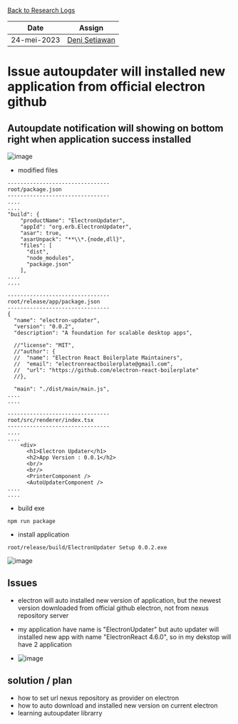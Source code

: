 [Back to Research Logs](https://github.com/denitiawan/research-electron-react-boilerplate-autoupdater/blob/main/research-logs/readme.md)

|Date|Assign|
|--|--|
|24-mei-2023|[Deni Setiawan](https://github.com/denitiawan)|
# Issue autoupdater will installed new application from official electron github

## Autoupdate notification will showing on bottom right when application success installed
![image](https://github.com/denitiawan/research-electron-react-boilerplate-autoupdater/assets/11941308/9f711398-8153-4390-8543-6c73b9d5dde2)

- modified files
```
--------------------------------
root/package.json
--------------------------------
....
....
"build": {
    "productName": "ElectronUpdater",
    "appId": "org.erb.ElectronUpdater",
    "asar": true,
    "asarUnpack": "**\\*.{node,dll}",
    "files": [
      "dist",
      "node_modules",
      "package.json"
    ],
....
....    

--------------------------------
root/release/app/package.json
--------------------------------
{
  "name": "electron-updater",
  "version": "0.0.2",
  "description": "A foundation for scalable desktop apps",
  
  //"license": "MIT",
  //"author": {
  //  "name": "Electron React Boilerplate Maintainers",
  //  "email": "electronreactboilerplate@gmail.com",
  //  "url": "https://github.com/electron-react-boilerplate"
  //},
  
  "main": "./dist/main/main.js",
....
....
  
--------------------------------
root/src/renderer/index.tsx
--------------------------------  
....
....
    <div>      
      <h1>Electron Updater</h1>            
      <h2>App Version : 0.0.1</h2>
      <br/>    
      <br/>            
      <PrinterComponent />            
      <AutoUpdaterComponent />         
....
....          
```

- build exe 
```
npm run package
```

- install application
```
root/release/build/ElectronUpdater Setup 0.0.2.exe
```
![image](https://github.com/denitiawan/research-electron-react-boilerplate-autoupdater/assets/11941308/3142e9ea-413f-4410-b6a0-8bff32d2d2bd)


## Issues 
- electron will auto installed new version of application, but the newest version downloaded from official github electron, not from nexus repository server

- my application have name is "ElectronUpdater" but auto updater will installed new app with name "ElectronReact 4.6.0", so in my dekstop will have 2 application
- ![image](https://github.com/denitiawan/research-electron-react-boilerplate-autoupdater/assets/11941308/f00460be-381a-40aa-8423-83fc8557de2b)


## solution / plan
- how to set url nexus repository as provider on electron
- how to auto download and installed new version on current electron
- learning autoupdater librarry



